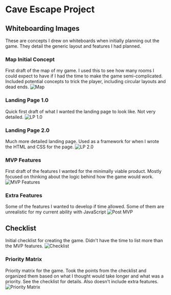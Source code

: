 # Cave Escape Project

## Whiteboarding Images

These are concepts I drew on whiteboards when initially planning out the game. They detail the generic layout and features I had planned. 

### Map Initial Concept
First draft of the map of my game. I used this to see how many rooms I could expect to have if I had the time to make the game semi-complicated. Included potential concepts to trick the player, including circular layouts and dead ends.
![Map](/Photos/IMAG0024.jpg)

### Landing Page 1.0
Quick first draft of what I wanted the landing page to look like. Not very detailed.
![LP 1.0](/Photos/IMAG0025.jpg)

### Landing Page 2.0
Much more detailed landing page. Used as a framework for when I wrote the HTML and CSS for the page.
![LP 2.0](/Photos/IMAG0027.jpg)

### MVP Features
First draft of the features I wanted for the minimally viable product. Mostly focused on thinking about the logic behind how the game would work.
![MVP Features](/Photos/IMAG0029.jpg)

### Extra Features
Some of the features I wanted to develop if time allowed. Some of them are unrealistic for my current ability with JavaScript
![Post MVP](/Photos/IMAG0028.jpg)

## Checklist
Initial checklist for creating the game. Didn't have the time to list more than the MVP features.
![Checklist](/Photos/IMAG0030.jpg)

### Priority Matrix
Priority matrix for the game. Took the points from the checklist and organized them based on what I thought would take longer and what was a priority. See the checklist for details. Also doesn't include extra features. 
![Priority Matrix](/Photos/IMAG0026.jpg)
